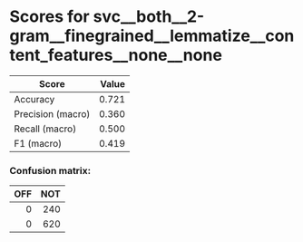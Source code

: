 # Scores for svc__both__2-gram__finegrained__lemmatize__content_features__none__none
|      Score      |Value|
|-----------------|----:|
|Accuracy         |0.721|
|Precision (macro)|0.360|
|Recall (macro)   |0.500|
|F1 (macro)       |0.419|

### Confusion matrix:
|OFF|NOT|
|--:|--:|
|  0|240|
|  0|620|

